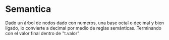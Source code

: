 # Semantica 
Dado un árbol de nodos dado con numeros, una base octal o decimal y bien ligado, lo convierte a decimal por medio de reglas semánticas. 
Terminando con el valor final dentro de "t.valor"
